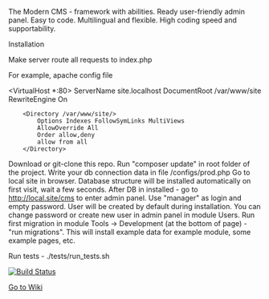 The Modern CMS - framework with abilities.
Ready user-friendly admin panel.
Easy to code. Multilingual and flexible.
High coding speed and supportability.


Installation


Make server route all requests to index.php

For example, apache config file

<VirtualHost *:80>
        ServerName site.localhost
        DocumentRoot /var/www/site
        RewriteEngine On

        <Directory /var/www/site/>
            Options Indexes FollowSymLinks MultiViews
            AllowOverride All
            Order allow,deny
            allow from all
        </Directory>
</VirtualHost>

Download or git-clone this repo.
Run "composer update" in root folder of the project.
Write your db connection data in file /configs/prod.php
Go to local site in browser.
Database structure will be installed automatically on first visit, wait a few seconds.
After DB in installed - go to http://local.site/cms to enter admin panel. Use "manager" as login and empty password. User will be created by default during installation.
You can change password or create new user in admin panel in module Users.
Run first migration in module Tools -> Development (at the bottom of page) - "run migrations". This will install example data for example module, some example pages, etc.


Run tests - ./tests/run_tests.sh

[![Build Status](https://travis-ci.org/neTpyceB/the-modern-cms.svg?branch=master)](https://travis-ci.org/neTpyceB/the-modern-cms)

[Go to Wiki](https://github.com/neTpyceB/the-modern-cms/wiki)

